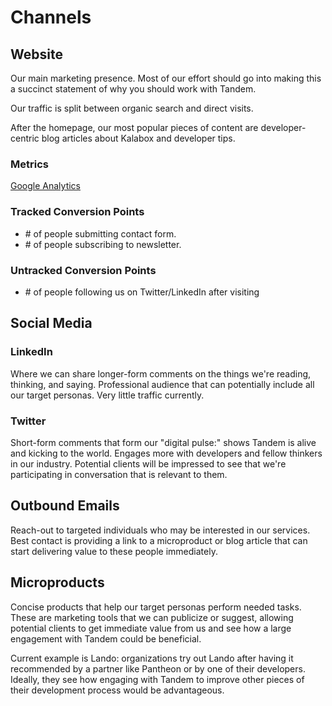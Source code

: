Channels
========

Website
-------

Our main marketing presence. Most of our effort should go into making this a succinct statement of why you should work with Tandem.

Our traffic is split between organic search and direct visits.

After the homepage, our most popular pieces of content are developer-centric blog articles about Kalabox and developer tips.

### Metrics

[Google Analytics](https://analytics.google.com/analytics/web/#embed/report-home/a74237404w125090739p129433051)

### Tracked Conversion Points

* \# of people submitting contact form.
* \# of people subscribing to newsletter.

### Untracked Conversion Points

* \# of people following us on Twitter/LinkedIn after visiting

Social Media
------------

### LinkedIn

Where we can share longer-form comments on the things we're reading, thinking, and saying. Professional audience that can potentially include all our target personas. Very little traffic currently.

### Twitter

Short-form comments that form our "digital pulse:" shows Tandem is alive and kicking to the world. Engages more with developers and fellow thinkers in our industry. Potential clients will be impressed to see that we're participating in conversation that is relevant to them.

Outbound Emails
---------------

Reach-out to targeted individuals who may be interested in our services. Best contact is providing a link to a microproduct or blog article that can start delivering value to these people immediately.

Microproducts
-------------

Concise products that help our target personas perform needed tasks. These are marketing tools that we can publicize or suggest, allowing potential clients to get immediate value from us and see how a large engagement with Tandem could be beneficial.

Current example is Lando: organizations try out Lando after having it recommended by a partner like Pantheon or by one of their developers. Ideally, they see how engaging with Tandem to improve other pieces of their development process would be advantageous.
